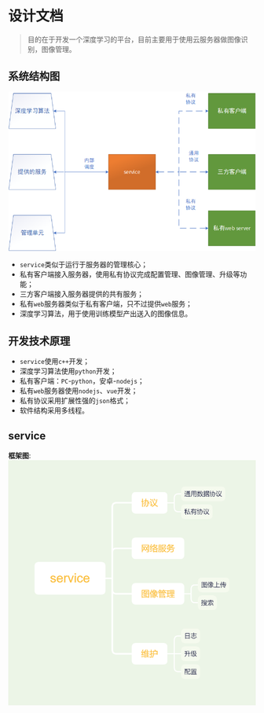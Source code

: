# 设计文档

> 目的在于开发一个深度学习的平台，目前主要用于使用云服务器做图像识别，图像管理。

## 系统结构图

![](pic/系统结构图.png)

- `service`类似于运行于服务器的管理核心；
- 私有客户端接入服务器，使用私有协议完成配置管理、图像管理、升级等功能；
- 三方客户端接入服务器提供的共有服务；
- 私有`web`服务器类似于私有客户端，只不过提供`web`服务；
- 深度学习算法，用于使用训练模型产出送入的图像信息。

## 开发技术原理

- `service`使用`c++`开发；
- 深度学习算法使用`python`开发；
- 私有客户端：`PC`-`python`，安卓-`nodejs`；
- 私有`web`服务器使用`nodejs`、`vue`开发；
- 私有协议采用扩展性强的`json`格式；
- 软件结构采用多线程。

## service

**框架图**:![](pic/service框架.png)